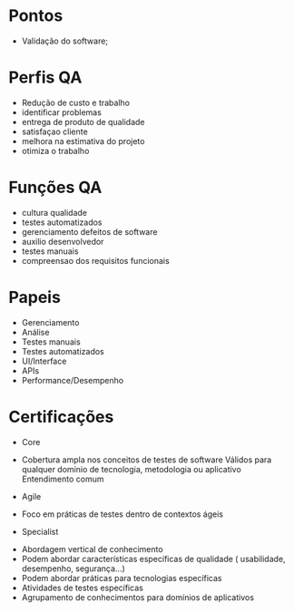 # Pontos 
* Validação do software;
# Perfis QA
* Redução de custo e trabalho
* identificar problemas
* entrega de produto de qualidade
* satisfaçao cliente
* melhora na estimativa do projeto
* otimiza o trabalho
# Funções QA
* cultura qualidade
* testes automatizados
* gerenciamento defeitos de software
* auxilio desenvolvedor
* testes manuais
* compreensao dos requisitos funcionais 
# Papeis
* Gerenciamento 
* Análise 
* Testes manuais
* Testes automatizados
* UI/Interface
* APIs
* Performance/Desempenho
# Certificações
* Core
- Cobertura ampla nos conceitos de testes de software
Válidos para qualquer domínio de tecnologia, metodologia ou aplicativo
Entendimento comum

* Agile
- Foco em práticas de testes dentro de contextos ágeis
* Specialist
- Abordagem vertical de conhecimento
- Podem abordar características específicas de qualidade ( usabilidade, desempenho, segurança…)
- Podem abordar práticas para tecnologias específicas
- Atividades de testes específicas
- Agrupamento de conhecimentos para domínios de aplicativos
